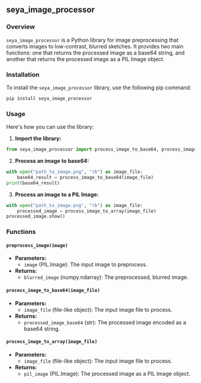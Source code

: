 ## seya_image_processor

### Overview

`seya_image_processor` is a Python library for image preprocessing that converts images to low-contrast, blurred sketches. It provides two main functions: one that returns the processed image as a base64 string, and another that returns the processed image as a PIL Image object.

### Installation

To install the `seya_image_processor` library, use the following pip command:

```sh
pip install seya_image_processor
```

### Usage

Here's how you can use the library:

1. **Import the library:**

```python
from seya_image_processor import process_image_to_base64, process_image_to_array
```

2. **Process an image to base64:**

```python
with open("path_to_image.png", "rb") as image_file:
    base64_result = process_image_to_base64(image_file)
print(base64_result)
```

3. **Process an image to a PIL Image:**

```python
with open("path_to_image.png", "rb") as image_file:
    processed_image = process_image_to_array(image_file)
processed_image.show()
```

### Functions

#### `preprocess_image(image)`

- **Parameters:**
  - `image` (PIL.Image): The input image to preprocess.
- **Returns:**
  - `blurred_image` (numpy.ndarray): The preprocessed, blurred image.

#### `process_image_to_base64(image_file)`

- **Parameters:**
  - `image_file` (file-like object): The input image file to process.
- **Returns:**
  - `processed_image_base64` (str): The processed image encoded as a base64 string.

#### `process_image_to_array(image_file)`

- **Parameters:**
  - `image_file` (file-like object): The input image file to process.
- **Returns:**
  - `pil_image` (PIL.Image): The processed image as a PIL Image object.
